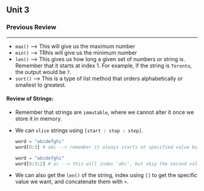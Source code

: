 ## Unit 3

### Previous Review 
<hr>

- `max()` --> This will give us the maximum number 
- `min()` --> TRhis will give us the minimum number 
- `len()` --> This gives us how long a given set of numbers or string is. Remember that it starts at index 1. For example, if the string is `Toronto`, the output would be `7`. 
- `sort()` --> This is a type of list method that orders alphabetically or smallest to greatest. 

#### Review of Strings: 
- Remember that strings are `immutable`, where we cannot alter it once we store it in memory. 
- We can `slice` strings using `[start : stop : step]`.
    
    ``` python
    word = "abcdefghi"
    word[0:3] # abc --> remember it always starts at specified value but doesn't include ending value!! 

    word = "abcdefghi"
    word[0:3:2] # ac --> this will index 'abc', but skip the second value since we specified the skip. so "1, 2(skip) = a, b(skip), c, result = ac"
    
    ```
- We can also get the `len()` of the string, index using `[]` to get the specific value we want, and concatenate them with `+`. 

